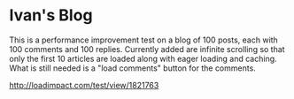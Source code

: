 # Ivan's Blog

This is a performance improvement test on a blog of 100 posts, each with 100 comments and 100 replies. Currently added are infinite scrolling so that only the first 10 articles are loaded along with eager loading and caching. What is still needed is a "load comments" button for the comments.

http://loadimpact.com/test/view/1821763
